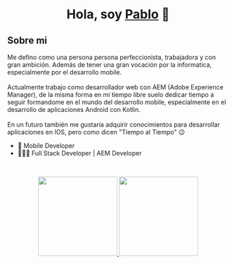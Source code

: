 <div align="center">
<h1 align="center">Hola, soy <a href="https://www.linkedin.com/in/pablo-mart%C3%ADn-s%C3%A1nchez-seco-601879220/">Pablo</a> 👋</h1>
</div>

## Sobre mi
Me defino como una persona persona perfeccionista, trabajadora y con gran ambición. Además de tener una gran vocación por la informatica, especialmente por el desarrollo mobile.<br><br>
Actualmente trabajo como desarrollador web con AEM (Adobe Experience Manager), de la misma forma en mi tiempo libre suelo dedicar tiempo a seguir formandome en el mundo del desarrollo mobile, especialmente en el desarrollo de aplicaciones Android con Kotlin.<br><br>
En un futuro también me gustaría adquirir conocimientos para desarrollar aplicaciones en IOS, pero como dicen "Tiempo al Tiempo" 😉

- 📲 Mobile Developer
- 👨🏻‍💻 Full Stack Developer | AEM Developer
<br>

<p align="center">
<a href="https://github.com/PabloMSS">
  <img height="180em" src="https://github-readme-stats-eight-theta.vercel.app/api?username=PabloMSS&show_icons=true&theme=algolia&include_all_commits=true&count_private=true"/>
  <img height="180em" src="https://github-readme-stats-eight-theta.vercel.app/api/top-langs/?username=PabloMSS&layout=compact&langs_count=8&theme=algolia"/>
</a>
</p>
